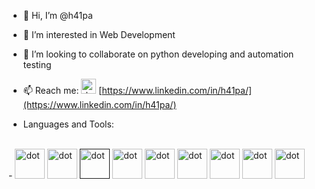 - 👋 Hi, I’m @h41pa
- 👀 I’m interested in Web Development 
- 💞️ I’m looking to collaborate on python developing and automation testing
- 📫 Reach me: <img src="https://www.svgrepo.com/show/475661/linkedin-color.svg" alt="dot" width="24" height="24"> [https://www.linkedin.com/in/h41pa/](https://www.linkedin.com/in/h41pa/)

- Languages and Tools:
<br>
- <a href="https://git-scm.com/"> <img src="https://www.svgrepo.com/show/452210/git.svg" alt="dot" width="48" height="48"></a> 
<a href="https://html.com/"> <img src="https://www.svgrepo.com/show/353884/html-5.svg" alt="dot" width="48" height="48"></a>
<a href=""> <img src="https://www.svgrepo.com/show/353623/css-3.svg" alt="dot" width="48" height="48"></a>
<a href="https://www.python.org/"> <img src="https://www.svgrepo.com/show/452091/python.svg" alt="dot" width="48" height="48"></a>
<a href="https://www.djangoproject.com/"> <img src="https://www.svgrepo.com/show/353656/django.svg" alt="dot" width="48" height="48"></a>
<a href="https://www.jetbrains.com/pycharm/"> <img src="https://www.svgrepo.com/show/354237/pycharm.svg" alt="dot" width="48" height="48"></a>
<a href="https://www.mysql.com/"> <img src="https://www.svgrepo.com/show/331761/sql-database-sql-azure.svg" alt="dot" width="48" height="48"></a>
<a href="https://www.selenium.dev/documentation/webdriver/"> <img src="https://www.svgrepo.com/show/354321/selenium.svg" alt="dot" width="48" height="48"></a>
<a href="https://www.postman.com/"> <img src="https://www.svgrepo.com/show/354202/postman-icon.svg" alt="dot" width="48" height="48"></a>


